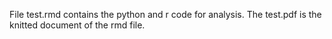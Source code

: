 
File test.rmd contains the python and r code for analysis. The test.pdf is the knitted document of the rmd file.
